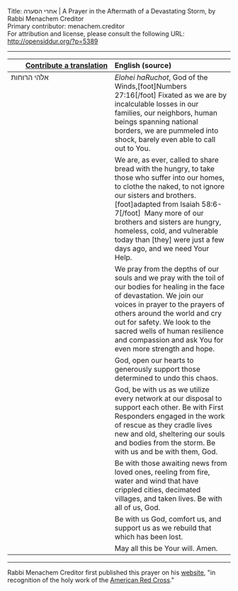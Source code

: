 <html>
<head></head>
<body>
Title: אחרי הסערה | A Prayer in the Aftermath of a Devastating Storm, by Rabbi Menachem Creditor<br />
Primary contributor: menachem.creditor<br />
For attribution and license, please consult the following URL: <a href="http://opensiddur.org/?p=5389">http://opensiddur.org/?p=5389</a>
<p />
<hr />

<table style="margin-left: auto;margin-right: auto;" class="draggable">
<thead><tr><th id="x" style="text-align: right;"><a href="/contributing/upload/">Contribute a translation</a></th><th style="text-align: left;">English (source)</th></tr></thead>
<tbody>
<tr>
<td style="vertical-align:top;" width="46%">
<div class="liturgy"><span lang="he">
אלהי הרוחות
</span></div>
</td>
 
<td style="vertical-align:top;" width="53%">
<div class="english">
<em>Elohei haRuchot</em>, God of the Winds,[foot]Numbers 27:16[/foot]
Fixated as we are by incalculable losses in our families, our neighbors, 
human beings spanning national borders,
 we are pummeled into shock, barely even able to call out to You.
</div></td></tr>


<tr><td style="vertical-align:top;" width="46%">
<div class="liturgy"><span lang="he">

</span></div></td>
 
<td style="vertical-align:top;" width="53%">
<div class="english">
We are, as ever, called to share bread with the hungry, 
to take those who suffer into our homes, 
to clothe the naked, 
to not ignore our sisters and brothers.[foot]adapted from Isaiah 58:6-7[/foot]&nbsp;
Many more of our brothers and sisters 
are hungry, homeless, cold, and vulnerable today 
than [they] were just a few days ago, 
and we need Your Help.
</div></td></tr>


<tr><td style="vertical-align:top;" width="46%">
<div class="liturgy"><span lang="he">

</span></div></td>
 
<td style="vertical-align:top;" width="53%">
<div class="english">
We pray from the depths of our souls 
and we pray with the toil of our bodies 
for healing in the face of devastation. 
We join our voices in prayer 
to the prayers of others around the world 
and cry out for safety. 
We look to the sacred wells of human resilience and compassion 
and ask You for even more strength and hope.
</div></td></tr>


<tr><td style="vertical-align:top;" width="46%">
<div class="liturgy"><span lang="he">

</span></div></td>
 
<td style="vertical-align:top;" width="53%">
<div class="english">
God, open our hearts 
to generously support those determined to undo this chaos.
</div></td></tr>


<tr><td style="vertical-align:top;" width="46%">
<div class="liturgy"><span lang="he">

</span></div></td>
 
<td style="vertical-align:top;" width="53%">
<div class="english">
God, be with us 
as we utilize every network at our disposal 
to support each other. 
Be with First Responders engaged in the work of rescue 
as they cradle lives new and old, 
sheltering our souls and bodies from the storm. 
Be with us and be with them, God.
</div></td></tr>


<tr><td style="vertical-align:top;" width="46%">
<div class="liturgy"><span lang="he">

</span></div></td>
 
<td style="vertical-align:top;" width="53%">
<div class="english">
Be with those awaiting news from loved ones, 
reeling from fire, water and wind 
that have crippled cities, decimated villages, 
and taken lives. 
Be with all of us, God.
</div></td></tr>


<tr><td style="vertical-align:top;" width="46%">
<div class="liturgy"><span lang="he">

</span></div></td>
 
<td style="vertical-align:top;" width="53%">
<div class="english">
Be with us God, 
comfort us, and support us 
as we rebuild that which has been lost.
</div></td></tr>


<tr><td style="vertical-align:top;" width="46%">
<div class="liturgy"><span lang="he">

</span></div></td>
 
<td style="vertical-align:top;" width="53%">
<div class="english">
May all this be Your will.
Amen.
</div></td>
</tr>
</tbody></table>

<hr />

Rabbi Menachem Creditor first published this prayer on his <a href="http://rabbicreditor.blogspot.com/2012/10/fwd-prayer-in-aftermath-of-devastating.html">website</a>, "in recognition of the holy work of the <a href="http://r20.rs6.net/tn.jsp?e=0014Qdqf4pdfNr-DLTedOjN4gUeLoye5spFUnBEV1cBO23kr7isM89nOyL-DXnmQH4lJ9WRMjWgZTvV5KvzqpHdwj6kecmn0QCxVwWaCWOi4jMnfKjroJ_5SdJvguB9ZncDiLuN0kxBWLbRCkS0FSXGtVQk9DfR76xqZ_Zy3rIH93pum_jRkyfCAKoURL1sO7p7">American Red Cross</a>." 
</body>
</html>